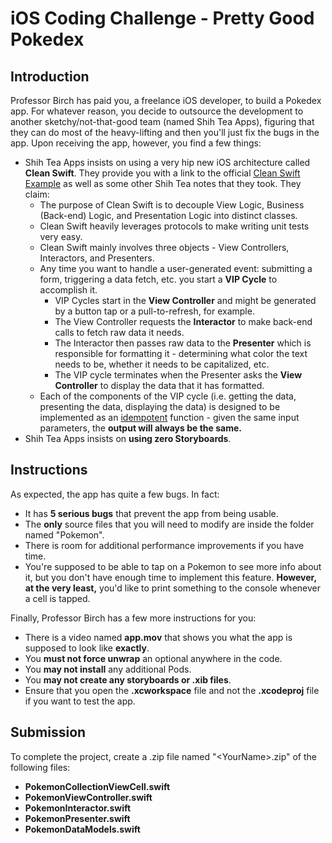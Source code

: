 # iOS Coding Challenge - Pretty Good Pokedex

## Introduction

Professor Birch has paid you, a freelance iOS developer, to build a Pokedex app. For whatever reason, you decide to outsource the development to another sketchy/not-that-good team (named Shih Tea Apps), figuring that they can do most of the heavy-lifting and then you'll just fix the bugs in the app. Upon receiving the app, however, you find a few things:

- Shih Tea Apps insists on using a very hip new iOS architecture called **Clean Swift**. They provide you with a link to the official [Clean Swift Example](https://clean-swift.com/clean-swift-ios-architecture/) as well as some other Shih Tea notes that they took. They claim:
  - The purpose of Clean Swift is to decouple View Logic, Business (Back-end) Logic, and Presentation Logic into distinct classes.
  - Clean Swift heavily leverages protocols to make writing unit tests very easy.
  - Clean Swift mainly involves three objects - View Controllers, Interactors, and Presenters.
  - Any time you want to handle a user-generated event: submitting a form, triggering a data fetch, etc. you start a **VIP Cycle** to accomplish it. 
    - VIP Cycles start in the **View Controller** and might be generated by a button tap or a pull-to-refresh, for example. 
    - The View Controller requests the **Interactor** to make back-end calls to fetch raw data it needs. 
    - The Interactor then passes raw data to the **Presenter** which is responsible for formatting it - determining what color the text needs to be, whether it needs to be capitalized, etc. 
    - The VIP cycle terminates when the Presenter asks the **View Controller** to display the data that it has formatted.
  - Each of the components of the VIP cycle (i.e. getting the data, presenting the data, displaying the data) is designed to be implemented as an [idempotent](https://stackoverflow.com/questions/1077412/what-is-an-idempotent-operation) function - given the same input parameters, the **output will always be the same.**
- Shih Tea Apps insists on **using zero Storyboards**.

## Instructions

As expected, the app has quite a few bugs. In fact:

- It has **5 serious bugs** that prevent the app from being usable.
- The **only** source files that you will need to modify are inside the folder named "Pokemon".
- There is room for additional performance improvements if you have time.
- You're supposed to be able to tap on a Pokemon to see more info about it, but you don't have enough time to implement this feature. **However, at the very least,** you'd like to print something to the console whenever a cell is tapped.

Finally, Professor Birch has a few more instructions for you:

- There is a video named **app.mov** that shows you what the app is supposed to look like **exactly**.
- You **must not force unwrap** an optional anywhere in the code.
- You **may not install** any additional Pods.
- You **may not create any storyboards or .xib files**.
- Ensure that you open the **.xcworkspace** file and not the **.xcodeproj** file if you want to test the app.

## Submission

To complete the project, create a .zip file named "\<YourName\>.zip" of the following files:

- **PokemonCollectionViewCell.swift**
- **PokemonViewController.swift**
- **PokemonInteractor.swift**
- **PokemonPresenter.swift**
- **PokemonDataModels.swift**

